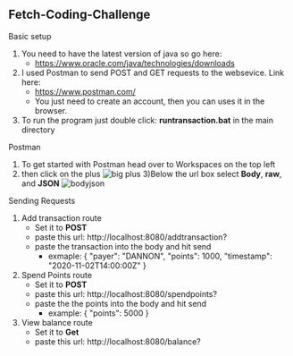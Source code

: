 ## Fetch-Coding-Challenge  
Basic setup
1) You need to have the latest version of java so go here:  
    - https://www.oracle.com/java/technologies/downloads
2) I used Postman to send POST and GET requests to the websevice. Link here: 
    - https://www.postman.com/
    - You just need to create an account, then you can uses it in the browser.
3) To run the program just double click:  **runtransaction.bat**  in the main directory

Postman
1) To get started with Postman head over to Workspaces on the top left
2) then click on the plus
![big plus](https://user-images.githubusercontent.com/36714045/134416740-e4029a0d-2981-4ecf-9a9d-a37a37551edb.PNG)
3)Below the url box select **Body**, **raw**, and **JSON**
![bodyjson](https://user-images.githubusercontent.com/36714045/134413141-735d94ea-2b9e-4694-a131-636e8966a6d4.PNG)

Sending Requests
1) Add transaction route
    - Set it to **POST** 
    - paste this url: http://localhost:8080/addtransaction?
    - paste the transaction into the body and hit send
        - exmaple: { "payer": "DANNON", "points": 1000, "timestamp": "2020-11-02T14:00:00Z" }
2) Spend Points route
    - Set it to **POST** 
    - paste this url: http://localhost:8080/spendpoints?
    - paste the the points into the body and hit send
        - example: { "points": 5000 }
3) View balance route
    - Set it to **Get** 
    - paste this url: http://localhost:8080/balance?

 


